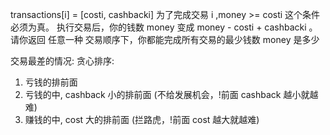 transactions[i] = [costi, cashbacki]
为了完成交易 i ,money >= costi 这个条件必须为真。
执行交易后，你的钱数 money 变成 money - costi + cashbacki 。
请你返回 任意一种 交易顺序下，你都能完成所有交易的最少钱数 money 是多少

交易最差的情况:
贪心排序:

1. 亏钱的排前面
2. 亏钱的中, cashback 小的排前面 (不给发展机会，!前面 cashback 越小就越难)
3. 赚钱的中, cost 大的排前面 (拦路虎，!前面 cost 越大就越难)
